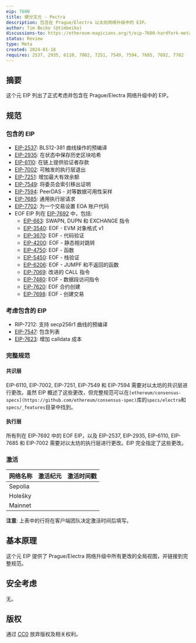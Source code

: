 ```yaml
---
eip: 7600
title: 硬分叉元 - Pectra
description: 包含在 Prague/Electra 以太坊网络升级中的 EIP。
author: Tim Beiko (@timbeiko)
discussions-to: https://ethereum-magicians.org/t/eip-7600-hardfork-meta-prague-electra/18205
status: Review
type: Meta
created: 2024-01-18
requires: 2537, 2935, 6110, 7002, 7251, 7549, 7594, 7685, 7692, 7702
---
```


## 摘要

这个元 EIP 列出了正式考虑并包含在 Prague/Electra 网络升级中的 EIP。

## 规范

### 包含的 EIP  

* [EIP-2537](https://eips.ethereum.org/EIPS/eip-2537): BLS12-381 曲线操作的预编译
* [EIP-2935](https://eips.ethereum.org/EIPS/eip-2935): 在状态中保存历史区块哈希
* [EIP-6110](https://eips.ethereum.org/EIPS/eip-6110): 在链上提供验证者存款
* [EIP-7002](https://eips.ethereum.org/EIPS/eip-7002): 可触发的执行层退出
* [EIP-7251](https://eips.ethereum.org/EIPS/eip-7251): 增加最大有效余额
* [EIP-7549](https://eips.ethereum.org/EIPS/eip-7549): 将委员会索引移出证明
* [EIP-7594](https://eips.ethereum.org/EIPS/eip-7594): PeerDAS - 对等数据可用性采样
* [EIP-7685](https://eips.ethereum.org/EIPS/eip-7685): 通用执行层请求
* [EIP-7702](https://eips.ethereum.org/EIPS/eip-7702): 为一个交易设置 EOA 账户代码
* EOF EIP 列在 [EIP-7692](https://eips.ethereum.org/EIPS/eip-7692) 中，包括: 
    * [EIP-663](https://eips.ethereum.org/EIPS/eip-663): SWAPN, DUPN 和 EXCHANGE 指令
    * [EIP-3540](https://eips.ethereum.org/EIPS/eip-3540): EOF - EVM 对象格式 v1
    * [EIP-3670](https://eips.ethereum.org/EIPS/eip-3670): EOF - 代码验证
    * [EIP-4200](https://eips.ethereum.org/EIPS/eip-4200): EOF - 静态相对跳转
    * [EIP-4750](https://eips.ethereum.org/EIPS/eip-4750): EOF - 函数
    * [EIP-5450](https://eips.ethereum.org/EIPS/eip-5450): EOF - 栈验证
    * [EIP-6206](https://eips.ethereum.org/EIPS/eip-6206): EOF - JUMPF 和不返回的函数
    * [EIP-7069](https://eips.ethereum.org/EIPS/eip-7069): 改进的 CALL 指令
    * [EIP-7480](https://eips.ethereum.org/EIPS/eip-7480): EOF - 数据段访问指令
    * [EIP-7620](https://eips.ethereum.org/EIPS/eip-7620): EOF 合约创建
    * [EIP-7698](https://eips.ethereum.org/EIPS/eip-7698): EOF - 创建交易

### 考虑包含的 EIP

* RIP-7212: 支持 secp256r1 曲线的预编译
* [EIP-7547](https://eips.ethereum.org/EIPS/eip-7547): 包含列表
* [EIP-7623](https://eips.ethereum.org/EIPS/eip-7623): 增加 calldata 成本

### 完整规范 

#### 共识层

EIP-6110, EIP-7002, EIP-7251, EIP-7549 和 EIP-7594 需要对以太坊的共识层进行更改。虽然 EIP 概述了这些更改，但完整规范可以在`[ethereum/consensus-specs](https://github.com/ethereum/consensus-spec)`库的`specs/electra`和`specs/_features`目录中找到。

#### 执行层

所有列在 EIP-7692 中的 EOF EIP，以及 EIP-2537, EIP-2935, EIP-6110, EIP-7685 和 EIP-7002 需要对以太坊的执行层进行更改。EIP 完全指定了这些更改。

### 激活 

| 网络名称         | 激活纪元         | 激活时间戳         |
|------------------|------------------|----------------------|
| Sepolia          |                  |                      |
| Holešky          |                  |                      |
| Mainnet          |                  |                      |

**注意**: 上表中的行将在客户端团队决定激活时间后填写。

## 基本原理

这个元 EIP 提供了 Prague/Electra 网络升级中所有更改的全局视图，并链接到完整规范。

## 安全考虑

无。

## 版权

通过 [CC0](https://eips.ethereum.org/LICENSE) 放弃版权及相关权利。